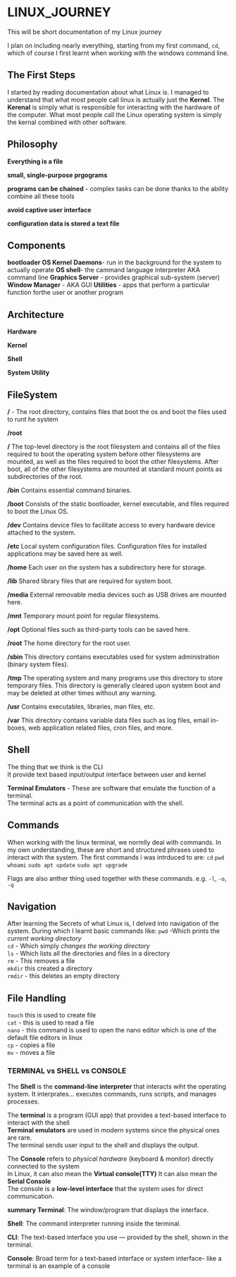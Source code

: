 # LINUX_JOURNEY
This will be short documentation of my Linux journey

I plan on including nearly everything, starting from my first command, `cd`, which of course I first learnt when working with the windows command line.

## The First Steps
I started by reading documentation about what Linux is.
I managed to understand that what most people call linux is actually just the **Kernel**.
The **Kerenal** is simply what is responsible for interacting with the hardware of the computer.
What most people call the Linux operating system is simply the kernal combined with other software.

## Philosophy
**Everything is a file**

**small, single-purpose prgograms**

**programs can be chained** - complex tasks can be done thanks to the ability combine all these tools

**avoid captive user interface**

**configuration data is stored a text file**

## Components
**bootloader**
**OS Kernel**
**Daemons**- run in the background for the system to actually operate
**OS shell**- the cammand language interpreter AKA command line
**Graphics Server** - provides graphical sub-system (server)
**Window Manager** - AKA GUI
**Utilities** - apps that perform a particular function forthe user or another program

## Architecture 
**Hardware**

**Kernel**

**Shell**

**System Utility**

## FileSystem
**/** - The root directory, contains files that boot the os and boot the files used to runt he system

**/root**


**/**	The top-level directory is the root filesystem and contains all of the files required to boot the operating system before other filesystems are mounted, as well as the files required to boot the other filesystems. After boot, all of the other filesystems are mounted at standard mount points as subdirectories of the root.

**/bin**	Contains essential command binaries.

**/boot**	Consists of the static bootloader, kernel executable, and files required to boot the Linux OS.

**/dev**	Contains device files to facilitate access to every hardware device attached to the system.

**/etc**	Local system configuration files. Configuration files for installed applications may be saved here as well.

**/home**	Each user on the system has a subdirectory here for storage.

**/lib**	Shared library files that are required for system boot.

**/media**	External removable media devices such as USB drives are mounted here.

**/mnt**	Temporary mount point for regular filesystems.

**/opt**	Optional files such as third-party tools can be saved here.

**/root**	The home directory for the root user.

**/sbin**	This directory contains executables used for system administration (binary system files).

**/tmp**	The operating system and many programs use this directory to store temporary files. This directory is generally cleared upon system boot and may be deleted at other times without any warning.

**/usr**	Contains executables, libraries, man files, etc.

**/var**	This directory contains variable data files such as log files, email in-boxes, web application related files, cron files, and more.


## Shell
The thing that we think is the CLI <br>
It provide text based input/output interface between user and kernel<br>

**Terminal Emulators** - These are software that emulate the function of a terminal.<br>
The terminal acts as a point of communication with the shell.<br>




## Commands
When working with the linux terminal, we normlly deal with commands. In my own understanding, these are short and structured phrases used to interact with the system.
The first commands i was intrduced to are:
`cd`
`pwd`
`whoami`
`sudo apt update`
`sudo apt upgrade`

Flags are also anther thing used together with these commands. e.g. `-l`, `-o`, `-q`


## Navigation
After learning the Secrets of what Linux is, I delved into navigation of the system. During which I learnt basic commands like:
`pwd` -Which prints the *current working directory* <br>
`cd` - Which simply *changes the working directory* <br>
`ls` - Which lists all the directories and files in a directory <br>
`rm` - This removes a file <br>
`mkdir` this created a directory <br>
`rmdir` - this deletes an empty directory <br>


## File Handling
`touch` this is used to create file <br>
`cat` - this is used to read a file <br>
`nano` - this command is used to open the nano editor which is one of the default file editors in linux <br>
`cp` - copies a file <br>
`mv` - moves a file <br>



### TERMINAL vs SHELL vs CONSOLE
The **Shell** is the **command-line interpreter** that interacts wiht the operating system.
It interprates... executes commands, runs scripts, and manages processes.

The **terminal** is a program (GUI app) that provides a text-based interface to interact with the shell<br>
**Terminal emulators** are used in modern systems since the physical ones are rare.<br>
The terminal sends user input to the shell and displays the output.<br>

The **Console** refers to *physical hardware* (keyboard & monitor) directly connected to the system<br>
In Linux, it can also mean  the **Virtual console(TTY)**
It can also mean the **Serial Console**<br>
The console is a **low-level interface** that the system uses for direct communication.

**summary**
**Terminal**: The window/program that displays the interface.

**Shell**: The command interpreter running inside the terminal.

**CLI**: The text-based interface you use — provided by the shell, shown in the terminal.

**Console**: Broad term for a text-based interface or system interface- like a terminal is an example of a console